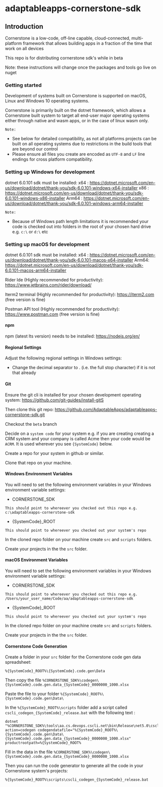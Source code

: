 # adaptableapps-cornerstone-sdk

## Introduction

Cornerstone is a low-code, off-line capable, cloud-connected, multi-platform framework that allows building apps in a fraction of the time that work on all devices

This repo is for distributing cornerstone sdk's while in beta

Note: these instructions will change once the packages and tools go live on nuget

### Getting started

Development of systems built on Cornerstone is supported on macOS, Linux and Windows 10 operating systems.

Cornerstone is primarily built on the dotnet framework, which allows a Cornerstone built system to target all end-user major operating systems either through native and wasm apps, or in the case of linux wasm only.

`Note:`

- See below for detailed compatibility, as not all platforms projects can be built on all operating systems due to restrictions in the build tools that are beyond our control
- Please ensure all files you create are encoded as `UTF-8` and `LF` line endings for cross platform compatibility.

### Setting up Windows for development

dotnet 6.0.101 sdk must be installed:
x64 : https://dotnet.microsoft.com/en-us/download/dotnet/thank-you/sdk-6.0.101-windows-x64-installer
x86 : https://dotnet.microsoft.com/en-us/download/dotnet/thank-you/sdk-6.0.101-windows-x86-installer
Arm64 : https://dotnet.microsoft.com/en-us/download/dotnet/thank-you/sdk-6.0.101-windows-arm64-installer

`Note:`

- Because of Windows path length limitations it is recommended your code is checked out into folders in the root of your chosen hard drive e.g. `c:\` or `d:\` etc

### Setting up macOS for development

dotnet 6.0.101 sdk must be installed:
x64 : https://dotnet.microsoft.com/en-us/download/dotnet/thank-you/sdk-6.0.101-macos-x64-installer
Arm64: https://dotnet.microsoft.com/en-us/download/dotnet/thank-you/sdk-6.0.101-macos-arm64-installer

Rider Ide (Highly recommended for productivity):
https://www.jetbrains.com/rider/download/

Iterm2 terminal (Highly recommended for productivity):
https://iterm2.com (free version is fine)

Postman API tool (Highly recommended for productivity):
https://www.postman.com (free version is fine)

#### npm

npm (latest lts version) needs to be installed:
https://nodejs.org/en/

#### Regional Settings

Adjust the following regional settings in Windows settings:

- Change the decimal separator to . (i.e. the full stop character) if it is not that already

#### Git

Ensure the git cli is installed for your chosen development operating system:
https://github.com/git-guides/install-gitS

Then clone this git repo:
https://github.com/AdaptableApps/adaptableapps-cornerstone-sdk.git

Checkout the `beta` branch

Decide on a `system code` for your system e.g. if you are creating creating a CRM system and your company is called Acme then your code would be `ACRM`. It is used wherever you see `{SystemCode}` below.

Create a repo for your system in github or similar.

Clone that repo on your machine.

#### Windows Environment Variables

You will need to set the following environment variables in your Windows environment variable settings:

- CORNERSTONE_SDK

```
This should point to whereever you checked out this repo e.g. c:\adaptableapps-cornerstone-sdk
```

- {SystemCode}\_ROOT

```
This should point to whereever you checked out your system's repo
```

In the cloned repo folder on your machine create `src` and `scripts` folders.

Create your projects in the the `src` folder.

#### macOS Environment Variables

You will need to set the following environment variables in your Windows environment variable settings:

- CORNERSTONE_SDK

```
This should point to whereever you checked out this repo e.g. /Users/your_user_name/Code/aa/adaptableapps-cornerstone-sdk
```

- {SystemCode}\_ROOT

```
This should point to whereever you checked out your system's repo
```

In the cloned repo folder on your machine create `src` and `scripts` folders.

Create your projects in the the `src` folder.

#### Cornerstone Code Generation

Create a folder in your `src` folder for the Cornerstone code gen data spreadsheet:

```
%{SystemCode}_ROOT%\{SystemCode}.code.gen\Data
```

Then copy the file `%CORNERSTONE_SDK%\codegen\{SystemCode}.code.gen.data_{SystemCode}_0000000_1000.xlsx`

Paste the file to your folder `%{SystemCode}_ROOT%\{SystemCode}.code.gen\Data\`

In the `%{SystemCode}_ROOT%\scripts` folder add a script called `cscli_codegen_{SystemCode}_release.bat` with the following text :

```
dotnet "%CORNERSTONE_SDK%\tools\aa.cs.devops.cscli.net\bin\Release\net5.0\cscli.dll" action=codegen codegendatafile="%{SystemCode}_ROOT%\{SystemCode}.code.gen\Data\{SystemCode}.code.gen.data_{SystemCode}_0000000_1000.xlsx" productrootpath=%{SystemCode}_ROOT%
```

Fill in the data in the file `%CORNERSTONE_SDK%\codegen\{SystemCode}.code.gen.data_{SystemCode}_0000000_1000.xlsx`

Then you can run the code generator to generate all the code in your Cornerstone system's projects:

```
%{SystemCode}_ROOT%\scripts\cscli_codegen_{SystemCode}_release.bat
```
